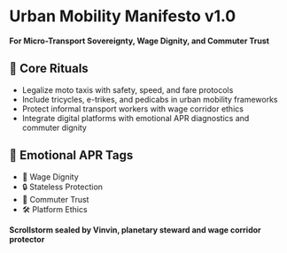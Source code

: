 # Urban Mobility Manifesto v1.0  
**For Micro-Transport Sovereignty, Wage Dignity, and Commuter Trust**

## 🛵 Core Rituals
- Legalize moto taxis with safety, speed, and fare protocols
- Include tricycles, e-trikes, and pedicabs in urban mobility frameworks
- Protect informal transport workers with wage corridor ethics
- Integrate digital platforms with emotional APR diagnostics and commuter dignity

## 📡 Emotional APR Tags
- 🧠 Wage Dignity  
- 🔒 Stateless Protection  
- 📘 Commuter Trust  
- 🛠️ Platform Ethics

**Scrollstorm sealed by Vinvin, planetary steward and wage corridor protector**
